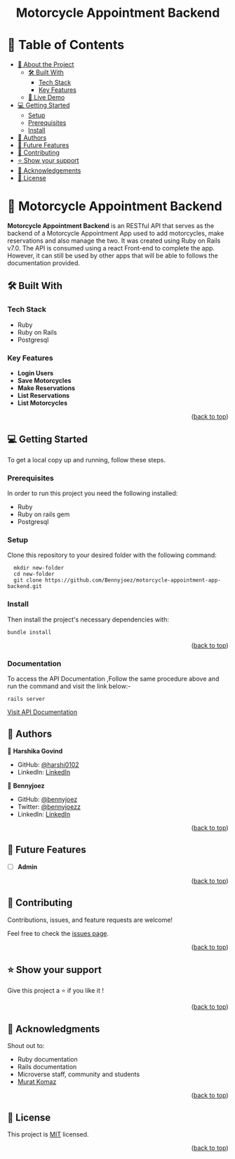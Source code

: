 <a name="readme-top"></a>

<div align="center">

  <h1><b>Motorcycle Appointment Backend</b></h1>

</div>

# 📗 Table of Contents

- [📖 About the Project](#about-project)
  - [🛠 Built With](#built-with)
    - [Tech Stack](#tech-stack)
    - [Key Features](#key-features)
  - [🚀 Live Demo](#live-demo)
- [💻 Getting Started](#getting-started)
  - [Setup](#setup)
  - [Prerequisites](#prerequisites)
  - [Install](#install)
- [👥 Authors](#authors)
- [🔭 Future Features](#future-features)
- [🤝 Contributing](#contributing)
- [⭐️ Show your support](#support)
- [🙏 Acknowledgements](#acknowledgements)
- [📝 License](#license)

<!-- PROJECT DESCRIPTION -->

# 📖 Motorcycle Appointment Backend <a name="about-project"></a>

**Motorcycle Appointment Backend** is an RESTful API that serves as the backend of a Motorcycle Appointment App used to add motorcycles, make reservations and also manage the two. It was created using Ruby on Rails v7.0. The API is consumed using a react Front-end to complete the app. However, it can still be used by other apps that will be able to follows the documentation provided.

## 🛠 Built With <a name="built-with"></a>

### Tech Stack <a name="tech-stack"></a>

- Ruby
- Ruby on Rails
- Postgresql

<!-- Features -->

### Key Features <a name="key-features"></a>

- **Login Users**
- **Save Motorcycles**
- **Make Reservations**
- **List Reservations**
- **List Motorcycles**

<p align="right">(<a href="#readme-top">back to top</a>)</p>

<!-- GETTING STARTED -->

## 💻 Getting Started <a name="getting-started"></a>

To get a local copy up and running, follow these steps.

### Prerequisites

In order to run this project you need the following installed:

- Ruby
- Ruby on rails gem
- Postgresql

### Setup

Clone this repository to your desired folder with the following command:

```ssh
  mkdir new-folder
  cd new-folder
  git clone https://github.com/Bennyjoez/motorcycle-appointment-app-backend.git
```

### Install

Then install the project's necessary dependencies with:

`bundle install`

<p align="right">(<a href="#readme-top">back to top</a>)</p>

### Documentation

To access the API Documentation ,Follow the same procedure above and run the command and visit the link below:-

```ssh
rails server
```

[Visit API Documentation](http://localhost:3000/api-docs)

<!-- AUTHORS -->

## 👥 Authors <a name="authors"></a>

👤 **‌‌‌Harshika Govind**

- GitHub: [@harshi0102](https://github.com/harshi0102)
- LinkedIn: [LinkedIn](https://www.linkedin.com/in/harshikagovind/)

👤 **Bennyjoez**

- GitHub: [@bennyjoez](https://github.com/Bennyjoez)
- Twitter: [@bennyjoezz](https://twitter.com/bennyjoezz)
- LinkedIn: [LinkedIn](https://www.linkedin.com/in/bennyjoez/)

<p align="right">(<a href="#readme-top">back to top</a>)</p>

<!-- FUTURE FEATURES -->

## 🔭 Future Features <a name="future-features"></a>

- [ ] **Admin**

<p align="right">(<a href="#readme-top">back to top</a>)</p>

<!-- CONTRIBUTING -->

## 🤝 Contributing <a name="contributing"></a>

Contributions, issues, and feature requests are welcome!

Feel free to check the [issues page](https://github.com/Bennyjoez/motorcycle-appointment-app-backend/issues).

<p align="right">(<a href="#readme-top">back to top</a>)</p>

<!-- SUPPORT -->

## ⭐️ Show your support <a name="support"></a>

Give this project a ⭐️ if you like it !

<p align="right">(<a href="#readme-top">back to top</a>)</p>

<!-- ACKNOWLEDGEMENTS -->

## 🙏 Acknowledgments <a name="acknowledgements"></a>

Shout out to:

- Ruby documentation
- Rails documentation
- Microverse staff, community and students
- [Murat Komaz](https://www.behance.net/muratk)

<p align="right">(<a href="#readme-top">back to top</a>)</p>

<!-- LICENSE -->

## 📝 License <a name="license"></a>

This project is [MIT](https://github.com/Bennyjoez/motorcycle-appointment-app-backend/blob/f7a83b09a580a43e4ee665c7d02463386a4aafc6/LICENSE) licensed.

<p align="right">(<a href="#readme-top">back to top</a>)</p>
